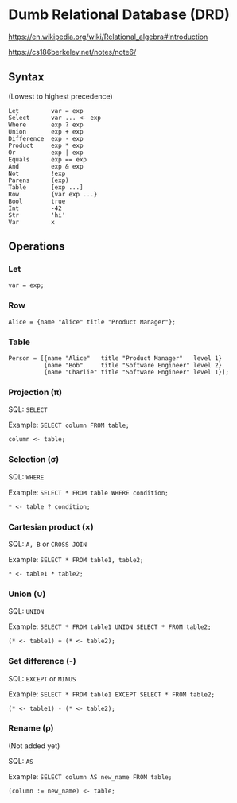 # Dumb Relational Database (DRD)

https://en.wikipedia.org/wiki/Relational_algebra#Introduction

https://cs186berkeley.net/notes/note6/

## Syntax

(Lowest to highest precedence)

```
Let         var = exp
Select      var ... <- exp
Where       exp ? exp
Union       exp + exp
Difference  exp - exp
Product     exp * exp
Or          exp | exp
Equals      exp == exp
And         exp & exp
Not         !exp
Parens      (exp)
Table       [exp ...]
Row         {var exp ...}
Bool        true
Int         -42
Str         'hi'
Var         x
```

## Operations

### Let

```
var = exp;
```

### Row

```
Alice = {name "Alice" title "Product Manager"};
```

### Table

```
Person = [{name "Alice"   title "Product Manager"   level 1}
          {name "Bob"     title "Software Engineer" level 2}
          {name "Charlie" title "Software Engineer" level 1}];
```

### Projection (π)

SQL: `SELECT`

Example: `SELECT column FROM table;`

```
column <- table;
```

### Selection (σ)

SQL: `WHERE`

Example: `SELECT * FROM table WHERE condition;`

```
* <- table ? condition;
```

### Cartesian product (×)

SQL: `A, B` or `CROSS JOIN`

Example: `SELECT * FROM table1, table2;`

```
* <- table1 * table2;
```

### Union (∪)

SQL: `UNION` 

Example: `SELECT * FROM table1 UNION SELECT * FROM table2;`

```
(* <- table1) + (* <- table2);
```

### Set difference (-)

SQL: `EXCEPT` or `MINUS`

Example: `SELECT * FROM table1 EXCEPT SELECT * FROM table2;`

```
(* <- table1) - (* <- table2);
```

### Rename (ρ)

(Not added yet)

SQL: `AS`

Example: `SELECT column AS new_name FROM table;`

```
(column := new_name) <- table;
```
